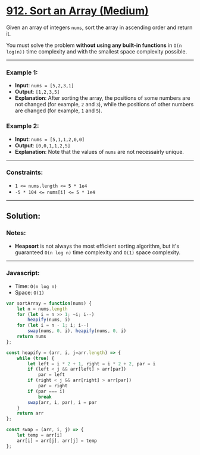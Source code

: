 # [912. Sort an Array (Medium)](https://leetcode.com/problems/sort-an-array/)

Given an array of integers `nums`, sort the array in ascending order and return it.

You must solve the problem **without using any built-in functions** in `O(n log(n))` time complexity and with the smallest space complexity possible.

---
### Example 1:
 - **Input**: `nums = [5,2,3,1]`
 - **Output**: `[1,2,3,5]`
 - **Explanation**: After sorting the array, the positions of some numbers are not changed (for example, `2` and `3`), while the positions of other numbers are changed (for example, `1` and `5`).

### Example 2:
 - **Input**: `nums = [5,1,1,2,0,0]`
 - **Output**: `[0,0,1,1,2,5]`
 - **Explanation**: Note that the values of `nums` are not necessairly unique.

---
### Constraints:
 - `1 <= nums.length <= 5 * 1e4`
 - `-5 * 104 <= nums[i] <= 5 * 1e4`

---
## Solution:
### Notes:
 - **Heapsort** is not always the most efficient sorting algorithm, but it's guaranteed `O(n log n)` time complexity and `O(1)` space complexity.

---
### Javascript:
 - Time: `O(n log n)`
 - Space: `O(1)`

```js
var sortArray = function(nums) {
    let n = nums.length
    for (let i = n >> 1; ~i; i--)
        heapify(nums, i)
    for (let i = n - 1; i; i--)
        swap(nums, 0, i), heapify(nums, 0, i)
    return nums
};

const heapify = (arr, i, j=arr.length) => {
    while (true) {
        let left = i * 2 + 1, right = i * 2 + 2, par = i
        if (left < j && arr[left] > arr[par])
            par = left
        if (right < j && arr[right] > arr[par])
            par = right
        if (par === i)
            break
        swap(arr, i, par), i = par
    }
    return arr
};

const swap = (arr, i, j) => {
    let temp = arr[i]
    arr[i] = arr[j], arr[j] = temp
};
```
